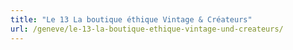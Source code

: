 ```yaml
---
title: "Le 13 La boutique éthique Vintage & Créateurs"
url: /geneve/le-13-la-boutique-ethique-vintage-und-createurs/
---
```

